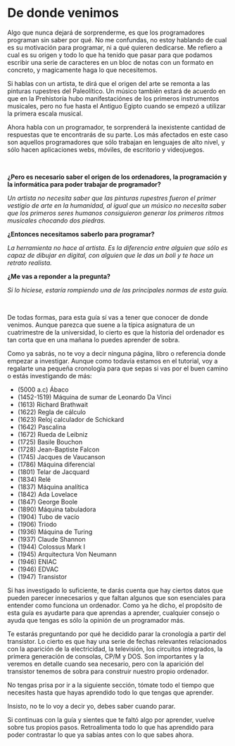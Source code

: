 # De donde venimos

Algo que nunca dejará de sorprenderme, es que los programadores programan sin saber por qué. No me confundas, no estoy hablando de cual es su motivación para programar, ni a qué quieren dedicarse. Me refiero a cual es su origen y todo lo que ha tenido que pasar para que podamos escribir una serie de caracteres en un bloc de notas con un formato en concreto, y magicamente haga lo que necesitemos.

Si hablas con un artista, te dirá que el origen del arte se remonta a las pinturas rupestres del Paleolítico. Un músico también estará de acuerdo en que en la Prehistoría hubo manifestaciónes de los primeros instrumentos musicales, pero no fue hasta el Antiguo Egipto cuando se empezó a utilizar la primera escala musical.

Ahora habla con un programador, te sorprenderá la inexistente cantidad de respuestas que te encontrarás de su parte. Los más afectados en este caso son aquellos programadores que sólo trabajan en lenguajes de alto nivel, y sólo hacen aplicaciones webs, móviles, de escritorio y videojuegos.

<br/>

**¿Pero es necesario saber el origen de los ordenadores, la programación y la informática para poder trabajar de programador?**

*Un artista no necesita saber que las pinturas rupestres fueron el primer vestigio de arte en la humanidad, al igual que un músico no necesita saber que los primeros seres humanos consiguieron generar los primeros ritmos musicales chocando dos piedras.*

**¿Entonces necesitamos saberlo para programar?**

*La herramienta no hace al artista. Es la diferencia entre alguien que sólo es capaz de dibujar en digital, con alguien que le das un boli y te hace un retrato realista.*

**¿Me vas a reponder a la pregunta?**

*Si lo hiciese, estaría rompiendo una de las principales normas de esta guía.*

<br/>

De todas formas, para esta guía sí vas a tener que conocer de donde venimos. Aunque parezca que suene a la típica asignatura de un cuatrimestre de la universidad, lo cierto es que la historia del ordenador es tan corta que en una mañana lo puedes aprender de sobra.

Como ya sabrás, no te voy a decir ninguna página, libro o referencia donde empezar a investigar. Aunque como todavía estamos en el tutorial, voy a regalarte una pequeña cronología para que sepas si vas por el buen camino o estás investigando de más:

- (5000 a.c) Ábaco
- (1452-1519) Máquina de sumar de Leonardo Da Vinci
- (1613) Richard Brathwait
- (1622) Regla de cálculo
- (1623) Reloj calculador de Schickard
- (1642) Pascalina
- (1672) Rueda de Leibniz
- (1725) Basile Bouchon
- (1728) Jean-Baptiste Falcon
- (1745) Jacques de Vaucanson
- (1786) Máquina diferencial
- (1801) Telar de Jacquard
- (1834) Relé
- (1837) Máquina analítica
- (1842) Ada Lovelace
- (1847) George Boole
- (1890) Máquina tabuladora
- (1904) Tubo de vacío
- (1906) Triodo
- (1936) Máquina de Turing
- (1937) Claude Shannon
- (1944) Colossus Mark I
- (1945) Arquitectura Von Neumann
- (1946) ENIAC
- (1946) EDVAC
- (1947) Transistor

Si has investigado lo suficiente, te darás cuenta que hay ciertos datos que pueden parecer innecesarios y que faltan algunos que son esenciales para entender como funciona un ordenador. Como ya he dicho, el propósito de esta guía es ayudarte para que aprendas a aprender, cualquier consejo o ayuda que tengas es sólo la opinión de un programador más.

Te estarás preguntando por qué he decidido parar la cronología a partir del transistor. Lo cierto es que hay una serie de fechas relevantes relacionados con la aparición de la electricidad, la televisión, los circuitos integrados, la primera generación de consolas, CP/M y DOS. Son importantes y la veremos en detalle cuando sea necesario, pero con la aparición del transistor tenemos de sobra para construir nuestro propio ordenador.

No tengas prisa por ir a la siguiente sección, tómate todo el tiempo que necesites hasta que hayas aprendido todo lo que tengas que aprender.

Insisto, no te lo voy a decir yo, debes saber cuando parar.

Si continuas con la guía y sientes que te faltó algo por aprender, vuelve sobre tus propios pasos. Retroalimenta todo lo que has aprendido para poder contrastar lo que ya sabías antes con lo que sabes ahora.